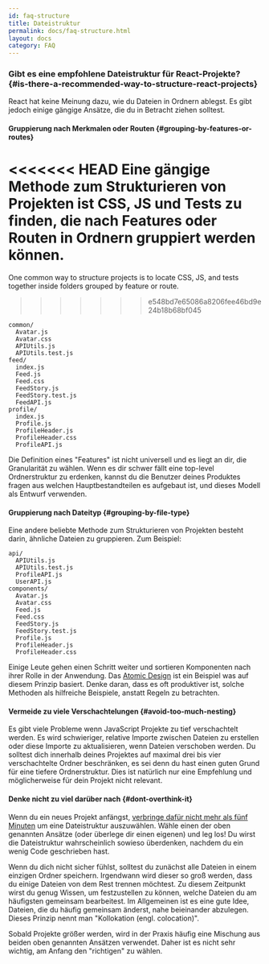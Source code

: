 ```yaml
---
id: faq-structure
title: Dateistruktur
permalink: docs/faq-structure.html
layout: docs
category: FAQ
---
```


### Gibt es eine empfohlene Dateistruktur für React-Projekte? {#is-there-a-recommended-way-to-structure-react-projects}

React hat keine Meinung dazu, wie du Dateien in Ordnern ablegst. Es gibt jedoch einige gängige Ansätze, die du in Betracht ziehen solltest.

#### Gruppierung nach Merkmalen oder Routen {#grouping-by-features-or-routes}

<<<<<<< HEAD
Eine gängige Methode zum Strukturieren von Projekten ist CSS, JS und Tests zu finden, die nach Features oder Routen in Ordnern gruppiert werden können.
=======
One common way to structure projects is to locate CSS, JS, and tests together inside folders grouped by feature or route.
>>>>>>> e548bd7e65086a8206fee46bd9e24b18b68bf045

```
common/
  Avatar.js
  Avatar.css
  APIUtils.js
  APIUtils.test.js
feed/
  index.js
  Feed.js
  Feed.css
  FeedStory.js
  FeedStory.test.js
  FeedAPI.js
profile/
  index.js
  Profile.js
  ProfileHeader.js
  ProfileHeader.css
  ProfileAPI.js
```

Die Definition eines "Features" ist nicht universell und es liegt an dir, die Granularität zu wählen. Wenn es dir schwer fällt eine top-level Ordnerstruktur zu erdenken, kannst du die Benutzer deines Produktes fragen aus welchen Hauptbestandteilen es aufgebaut ist, und dieses Modell als Entwurf verwenden.

#### Gruppierung nach Dateityp {#grouping-by-file-type}

Eine andere beliebte Methode zum Strukturieren von Projekten besteht darin, ähnliche Dateien zu gruppieren. Zum Beispiel:

```
api/
  APIUtils.js
  APIUtils.test.js
  ProfileAPI.js
  UserAPI.js
components/
  Avatar.js
  Avatar.css
  Feed.js
  Feed.css
  FeedStory.js
  FeedStory.test.js
  Profile.js
  ProfileHeader.js
  ProfileHeader.css
```

Einige Leute gehen einen Schritt weiter und sortieren Komponenten nach ihrer Rolle in der Anwendung. Das [Atomic Design](http://bradfrost.com/blog/post/atomic-web-design/) ist ein Beispiel was auf diesem Prinzip basiert. Denke daran, dass es oft produktiver ist, solche Methoden als hilfreiche Beispiele, anstatt Regeln zu betrachten.

#### Vermeide zu viele Verschachtelungen {#avoid-too-much-nesting}

Es gibt viele Probleme wenn JavaScript Projekte zu tief verschachtelt werden. Es wird schwieriger, relative Importe zwischen Dateien zu erstellen oder diese Importe zu aktualisieren, wenn Dateien verschoben werden. Du solltest dich innerhalb deines Projektes auf maximal drei bis vier verschachtelte Ordner beschränken, es sei denn du hast einen guten Grund für eine tiefere Ordnerstruktur. Dies ist natürlich nur eine Empfehlung und möglicherweise für dein Projekt nicht relevant.

#### Denke nicht zu viel darüber nach {#dont-overthink-it}

Wenn du ein neues Projekt anfängst, [verbringe dafür nicht mehr als fünf Minuten](https://de.wikipedia.org/wiki/Paralyse_durch_Analyse) um eine Dateistruktur auszuwählen. Wähle einen der oben genannten Ansätze (oder überlege dir einen eigenen) und leg los! Du wirst die Dateistruktur wahrscheinlich sowieso überdenken, nachdem du ein wenig Code geschrieben hast.

Wenn du dich nicht sicher fühlst, solltest du zunächst alle Dateien in einem einzigen Ordner speichern. Irgendwann wird dieser so groß werden, dass du einige Dateien von dem Rest trennen möchtest. Zu diesem Zeitpunkt wirst du genug Wissen, um festzustellen zu können, welche Dateien du am häufigsten gemeinsam bearbeitest. Im Allgemeinen ist es eine gute Idee, Dateien, die du häufig gemeinsam änderst, nahe beieinander abzulegen. Dieses Prinzip nennt man "Kollokation (engl. colocation)".

Sobald Projekte größer werden, wird in der Praxis häufig eine Mischung aus beiden oben genannten Ansätzen verwendet. Daher ist es nicht sehr wichtig, am Anfang den "richtigen" zu wählen.
